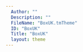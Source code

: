 ```yaml
---
  Author: ""
  Description: ""
  FileName: "BoxUK.tmTheme"
  ID: "BoxUK"
  Title: "BoxUK"
  layout: theme
---
```

  